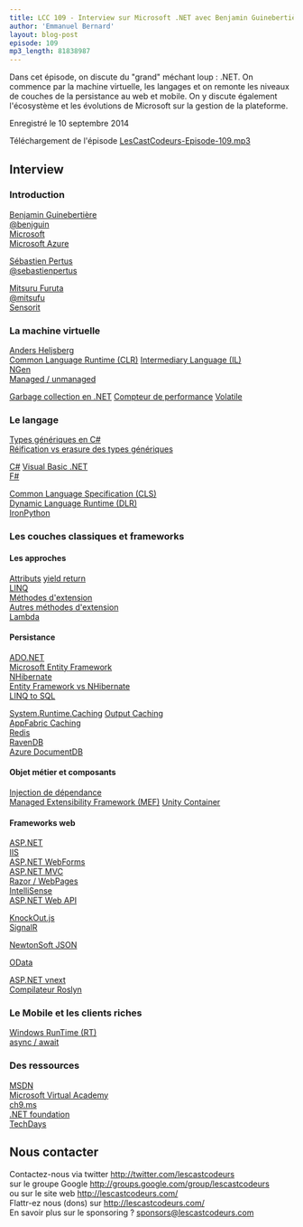 ```yaml
---
title: LCC 109 - Interview sur Microsoft .NET avec Benjamin Guinebertière, Sébastien Pertus et Mitsuru Furuta
author: 'Emmanuel Bernard'
layout: blog-post
episode: 109
mp3_length: 81838987
---
```

Dans cet épisode, on discute du "grand" méchant loup : .NET. On commence par la machine virtuelle, les langages et on remonte les niveaux de couches de la persistance au web et mobile.
On y discute également l'écosystème et les évolutions de Microsoft sur la gestion de la plateforme.

Enregistré le 10 septembre 2014

Téléchargement de l'épisode [LesCastCodeurs-Episode-109.mp3](http://traffic.libsyn.com/lescastcodeurs/LesCastCodeurs-Episode-109.mp3)  

## Interview

### Introduction

[Benjamin Guinebertière](http://3-4.fr)  
[@benjguin](https://twitter.com/benjguin)  
[Microsoft](http://www.microsoft.com/fr-fr/default.aspx)  
[Microsoft Azure](http://azure.microsoft.com/en-us/)  

[Sébastien Pertus](http://blogs.msdn.com/b/mim/)  
[@sebastienpertus](https://twitter.com/sebastienpertus)  

[Mitsuru Furuta](http://mitsufu.wordpress.com)  
[@mitsufu](http://twitter.com/mitsufu)  
[Sensorit](http://www.sensorit.fr/fr/)  

### La machine virtuelle

[Anders Heljsberg](https://en.wikipedia.org/wiki/Anders_Hejlsberg)  
[Common Language Runtime (CLR)](http://msdn.microsoft.com/en-us/library/8bs2ecf4\(v=vs.110\).aspx)  
[Intermediary Language (IL)](http://thedotnetcity.com/a-brief-introduction-to-il-code-clr-cts-cls-and-git-in-net/)  
[NGen](http://msdn.microsoft.com/en-us/magazine/cc163808.aspx)  
[Managed / unmanaged](http://www.c-sharpcorner.com/uploadfile/puranindia/managed-code-and-unmanaged-code-in-net/)  

[Garbage collection en .NET](http://msdn.microsoft.com/en-us/library/ee787088\(v=vs.110\).aspx)  
[Compteur de performance](http://msdn.microsoft.com/en-us/library/w8f5kw2e\(v=vs.110\).aspx)  
[Volatile](https://en.wikipedia.org/wiki/Volatile_variable#In_C.23)  

### Le langage

[Types génériques en C#](http://msdn.microsoft.com/en-us/library/512aeb7t.aspx)  
[Réification vs erasure des types génériques](http://beust.com/weblog/2011/07/29/erasure-vs-reification/)  

[C#](https://en.wikipedia.org/wiki/C_Sharp_\(programming_language\))  
[Visual Basic .NET](https://en.wikipedia.org/wiki/Visual_Basic_.NET)  
[F#](https://en.wikipedia.org/wiki/F_Sharp_\(programming_language\))  

[Common Language Specification (CLS)](http://msdn.microsoft.com/en-us/library/12a7a7h3.aspx)  
[Dynamic Language Runtime (DLR)](http://en.wikipedia.org/wiki/Dynamic_Language_Runtime)  
[IronPython](https://en.wikipedia.org/wiki/IronPython)  

### Les couches classiques et frameworks

#### Les approches

[Attributs](http://msdn.microsoft.com/en-us/library/aa287992\(v=vs.71\).aspx)  
[yield return](http://msdn.microsoft.com/en-us/library/9k7k7cf0.aspx)  
[LINQ](https://en.wikipedia.org/wiki/Language_Integrated_Query)  
[Méthodes d'extension](http://weblogs.asp.net/scottgu/new-orcas-language-feature-extension-methods)  
[Autres méthodes d'extension](http://www.perruquescheveuxnaturels.net/extension-de-cheveux/methodes-d-extension-de-cheveux/)  
[Lambda](http://msdn.microsoft.com/en-us/library/bb397687.aspx)  

#### Persistance

[ADO.NET](http://msdn.microsoft.com/en-us/library/aa286484.aspx)  
[Microsoft Entity Framework](http://msdn.microsoft.com/en-us/data/ef.aspx)  
[NHibernate](http://nhforge.org)  
[Entity Framework vs NHibernate](http://ayende.com/blog/4351/nhibernate-vs-entity-framework-4-0)  
[LINQ to SQL](http://msdn.microsoft.com/en-us/library/bb425822.aspx)  

[System.Runtime.Caching](http://msdn.microsoft.com/en-us/library/system.runtime.caching\(v=vs.110\).aspx)  
[Output Caching](http://msdn.microsoft.com/en-us/library/ms972362.aspx)  
[AppFabric Caching](https://en.wikipedia.org/wiki/AppFabric_Caching)  
[Redis](http://redis.io)  
[RavenDB](http://ravendb.net)  
[Azure DocumentDB](http://azure.microsoft.com/en-us/services/documentdb/)  

#### Objet métier et composants

[Injection de dépendance](https://en.wikipedia.org/wiki/Dependency_injection)  
[Managed Extensibility Framework (MEF)](http://msdn.microsoft.com/en-us/library/dd460648\(v=vs.110\).aspx)  
[Unity Container](http://msdn.microsoft.com/library/ff647202.aspx)  

#### Frameworks web

[ASP.NET](https://en.wikipedia.org/wiki/ASP.NET)  
[IIS](https://en.wikipedia.org/wiki/Internet_Information_Services)  
[ASP.NET WebForms](http://www.asp.net/web-forms)  
[ASP.NET MVC](http://www.asp.net/mvc)  
[Razor / WebPages](http://www.asp.net/web-pages/tutorials/basics/2-introduction-to-asp-net-web-programming-using-the-razor-syntax)  
[IntelliSense](http://msdn.microsoft.com/en-us/library/hcw1s69b.aspx)  
[ASP.NET Web API](http://www.asp.net/web-api)  

[KnockOut.js](http://knockoutjs.com)  
[SignalR](http://signalr.net)  

[NewtonSoft JSON](http://www.newtonsoft.com/json)  

[OData](http://odata.org)  

[ASP.NET vnext](http://www.infoq.com/news/2014/09/asp-vnext-pluggability)  
[Compilateur Roslyn](http://msdn.microsoft.com/en-us/vstudio/roslyn.aspx)  

### Le Mobile et les clients riches

[Windows RunTime (RT)](https://en.wikipedia.org/wiki/Windows_RT)  
[async / await](http://msdn.microsoft.com/en-us/library/hh191443.aspx)  

### Des ressources

[MSDN](http://msdn.microsoft.com)  
[Microsoft Virtual Academy](http://www.microsoftvirtualacademy.com)  
[ch9.ms](http://ch9.ms)  
[.NET foundation](http://www.dotnetfoundation.org)  
[TechDays](http://mstechdays.fr)  

## Nous contacter

Contactez-nous via twitter <http://twitter.com/lescastcodeurs>  
sur le groupe Google <http://groups.google.com/group/lescastcodeurs>  
ou sur le site web <http://lescastcodeurs.com/>  
Flattr-ez nous (dons) sur <http://lescastcodeurs.com/>  
En savoir plus sur le sponsoring ? [sponsors@lescastcodeurs.com](mailto:sponsors@lescastcodeurs.com)
